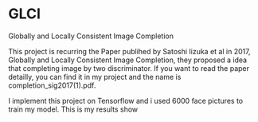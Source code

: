 # GLCI
Globally and Locally Consistent Image Completion

This project is recurring the Paper publihed by Satoshi Iizuka et al in 2017, Globally and Locally Consistent Image Completion, they proposed a idea that completing image by two discriminator. If you want to read the paper detailly, you can find it in my project and the name is completion_sig2017(1).pdf.

I implement this project on Tensorflow and i used 6000 face pictures to train my model.
This is my results show
